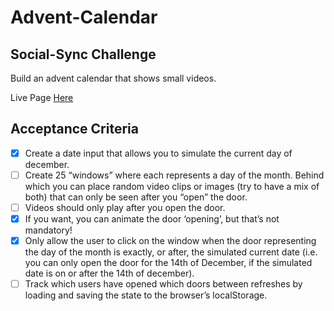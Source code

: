 # Advent-Calendar

## Social-Sync Challenge

Build an advent calendar that shows small videos.

Live Page [Here]()

## Acceptance Criteria

- [x] Create a date input that allows you to simulate the current day of december.
- [ ] Create 25 “windows” where each represents a day of the month. Behind which you can place random video clips or images (try to have a mix of both) that can only be seen after you “open” the door.
- [ ] Videos should only play after you open the door.
- [x] If you want, you can animate the door ‘opening’, but that’s not mandatory!
- [x] Only allow the user to click on the window when the door representing the day of the month is exactly, or after, the simulated current date (i.e. you can only open the door for the 14th of December, if the simulated date is on or after the 14th of december).
- [ ] Track which users have opened which doors between refreshes by loading and saving the state to the browser’s localStorage.
